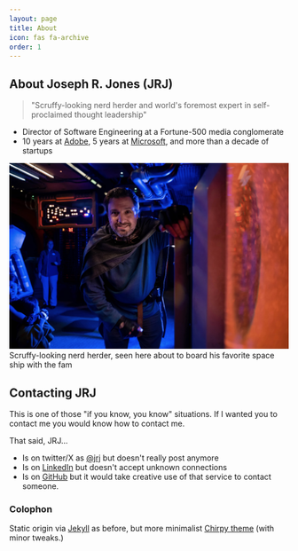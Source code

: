 ```yaml
---
layout: page
title: About
icon: fas fa-archive
order: 1
---
```

## About Joseph R. Jones (JRJ)
> "Scruffy-looking nerd herder and world's foremost expert in self-proclaimed thought leadership"

- Director of Software Engineering at a Fortune-500 media conglomerate
- 10 years at [Adobe](https://adobe.com), 5 years at [Microsoft](https://microsoft.com), and more than a decade of startups

![Scruffy-looking nerd herder, seen here aboard his favorite space ship](/assets/img/starcruiser.jpg)
Scruffy-looking nerd herder, seen here about to board his favorite space ship with the fam
## Contacting JRJ
This is one of those "if you know, you know" situations. If I wanted you to contact me you would know how to contact me.

That said, JRJ...

- Is on twitter/X as [@jrj](https://twitter.com/jrj) but doesn't really post anymore
- Is on [LinkedIn](https://jrj.io/in) but doesn't accept unknown connections
- Is on [GitHub](https://github.com/jrjones) but it would take creative use of that service to contact someone.

### Colophon
Static origin via [Jekyll](https://jekyllrb.com) as before, but more minimalist [Chirpy theme](https://github.com/cotes2020/jekyll-theme-chirpy) (with minor tweaks.)

